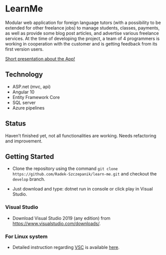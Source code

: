 # LearnMe

Modular web application for foreign language tutors (with a possibility to be extended for other freelance jobs) to manage students, classes, payments, as well as provide some blog post articles, and advertise various freelance services. At the time of developing the project, a team of 4 programmers is working in cooperation with the customer and is getting feedback from its first version users.

[Short presentation about the App!](https://docs.google.com/presentation/d/11hp6fsW3XNfZOLhmMNFyrdgOEx8-x4MAqXyq7eoDN_M/edit?usp=sharing)

## Technology 
- ASP.net (mvc, api)
- Angular 10
- Entity Framework Core
- SQL server
- Azure pipelines

## Status
Haven’t finished yet, not all functionalities are working. Needs refactoring and improvement.

## Getting Started

- Clone the repository using the command `git clone https://github.com/Radek-Szczepanik/learn-me.git` and checkout the `develop` branch.

- Just download and type: dotnet run in console or click play in Visual Studio.

### Visual Studio

- Download Visual Studio 2019 (any edition) from <https://www.visualstudio.com/downloads/>.

### For Linux system

- Detailed instruction regarding [VSC](https://code.visualstudio.com/docs/setup/linux) is available [here](https://docs.microsoft.com/en-us/dotnet/core/install/linux-ubuntu).

